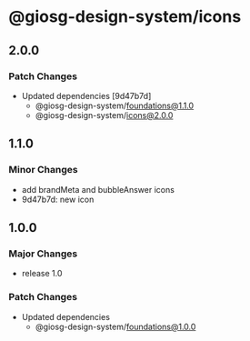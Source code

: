 # @giosg-design-system/icons

## 2.0.0

### Patch Changes

- Updated dependencies [9d47b7d]
  - @giosg-design-system/foundations@1.1.0
  - @giosg-design-system/icons@2.0.0

## 1.1.0

### Minor Changes

- add brandMeta and bubbleAnswer icons
- 9d47b7d: new icon


## 1.0.0

### Major Changes

- release 1.0

### Patch Changes

- Updated dependencies
  - @giosg-design-system/foundations@1.0.0
